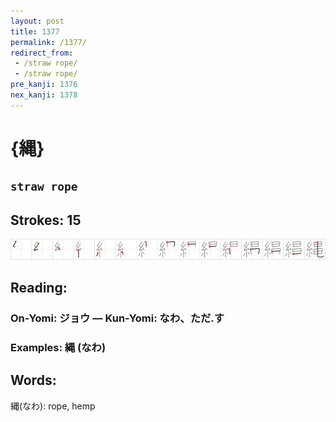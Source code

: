 ```yaml
---
layout: post
title: 1377
permalink: /1377/
redirect_from:
 - /straw rope/
 - /straw rope/
pre_kanji: 1376
nex_kanji: 1378
---
```


# {縄}

## `straw rope`

## Strokes: 15

<div class="stroke"><img src="../images/E7B884.png" /></div>

## Reading:

### On-Yomi: ジョウ &mdash; Kun-Yomi: なわ、ただ.す

### Examples: 縄 (なわ)

## Words:

縄(なわ): rope, hemp
